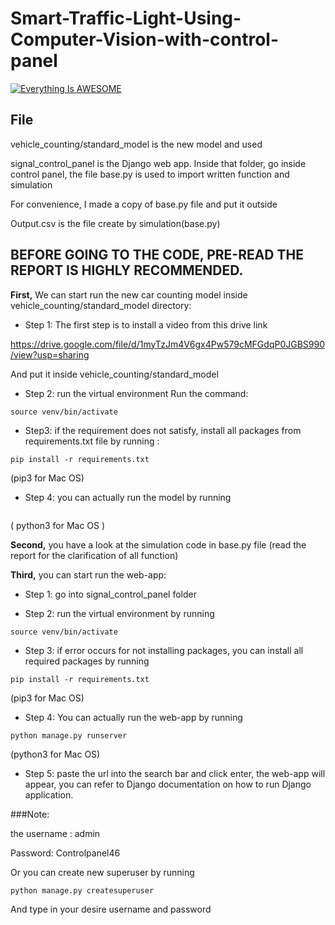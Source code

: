 # Smart-Traffic-Light-Using-Computer-Vision-with-control-panel

[![Everything Is AWESOME](http://img.youtube.com/vi/dLaR7zgGpjM/0.jpg)](https://www.youtube.com/watch?v=dLaR7zgGpjM "Video Title")

## File 

vehicle_counting/standard_model is the new model and used

signal_control_panel is the Django web app. Inside that folder, go inside control panel, the file base.py is used to import written function and simulation

For convenience, I made a copy of base.py file and put it outside

Output.csv is the file create by simulation(base.py)


## BEFORE GOING TO THE CODE, PRE-READ THE REPORT IS HIGHLY RECOMMENDED.


**First,** We can start run the new car counting model inside vehicle_counting/standard_model directory:

- Step 1: The first step is to install a video from this drive link 

https://drive.google.com/file/d/1myTzJm4V6gx4Pw579cMFGdqP0JGBS990/view?usp=sharing

And put it inside vehicle_counting/standard_model

- Step 2: run the virtual environment
Run the command:
```
source venv/bin/activate
```

- Step3: if the requirement does not satisfy, install all packages from requirements.txt file by running :
```
pip install -r requirements.txt 
```
(pip3 for Mac OS)

- Step 4: you can actually run the model by running 
 ```python cars.py
 ```
 ( python3 for Mac OS )



**Second,** you have a look at the simulation code in base.py file (read the report for the clarification of all function)




**Third,** you can start run the web-app: 

- Step 1: go into signal_control_panel folder

- Step 2: run the virtual environment by running

```
source venv/bin/activate
```

- Step 3: if error occurs for not installing packages, you can install all required packages by running
```
pip install -r requirements.txt
```
(pip3 for Mac OS)

- Step 4: You can actually run the web-app by running 

```
python manage.py runserver 
```
(python3 for Mac OS)

- Step 5: paste the url into the search bar and click enter, the web-app will appear, you can refer to Django documentation on how to run Django application.

###Note: 

the username : admin

Password: Controlpanel46

Or you can create new superuser by running 

```
python manage.py createsuperuser
```

And type in your desire username and password




